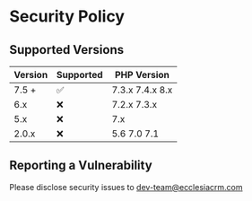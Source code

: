 # Security Policy

## Supported Versions

| Version | Supported          | PHP Version | 
| ------- | ------------------ | ------------
| 7.5 +   | :white_check_mark: | 7.3.x 7.4.x 8.x |
| 6.x   | :x: | 7.2.x 7.3.x |
| 5.x   | :x:                | 7.x |
| 2.0.x   | :x:                | 5.6 7.0 7.1  | 

## Reporting a Vulnerability

Please disclose security issues to dev-team@ecclesiacrm.com
